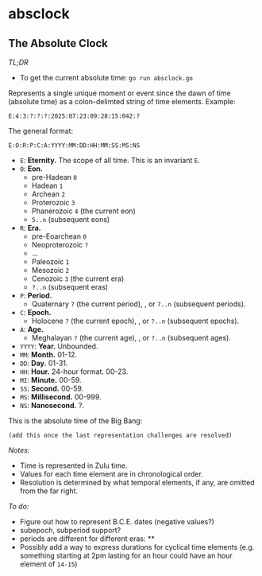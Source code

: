 # absclock
## The Absolute Clock

_TL;DR_
* To get the current absolute time: `go run absclock.go`

Represents a single unique moment or event since the dawn of time (absolute time) as a colon-delimted string of time elements. Example:

`E:4:3:?:?:?:2025:07:23:09:28:15:042:?`

The general format:

`E:O:R:P:C:A:YYYY:MM:DD:HH:MM:SS:MS:NS`


* `E`: **Eternity.** The scope of all time. This is an invariant `E`.
* `O`: **Eon.**
    * pre-Hadean `0`
    * Hadean `1`
    * Archean `2`
    * Proterozoic `3`
    * Phanerozoic `4` (the current eon)
    * `5..n` (subsequent eons)
* `R`: **Era.**
    * pre-Eoarchean `0`
    * Neoproterozoic `?`
    * ...
    * Paleozoic `1`
    * Mesozoic `2`
    * Cenozoic `3` (the current era)
    * `?..n` (subsequent eras)
* `P`: **Period.**
    * Quaternary `?` (the current period), , or `?..n` (subsequent periods).
* `C`: **Epoch.** 
    * Holocene `?` (the current epoch), , or `?..n` (subsequent epochs).
* `A`: **Age.**
    * Meghalayan `?` (the current age), , or `?..n` (subsequent ages).
* `YYYY`: **Year.** Unbounded.
* `MM`: **Month.** 01-12.
* `DD`: **Day.** 01-31.
* `HH`: **Hour.** 24-hour format. 00-23.
* `MI`: **Minute.** 00-59.
* `SS`: **Second.** 00-59.
* `MS`: **Millisecond.** 00-999.
* `NS`: **Nanosecond.** ?.

This is the absolute time of the Big Bang:

`(add this once the last representation challenges are resolved)`

_Notes:_
* Time is represented in Zulu time.
* Values for each time element are in chronological order.
* Resolution is determined by what temporal elements, if any, are omitted from the far right.

_To do:_
* Figure out how to represent B.C.E. dates (negative values?)
* subepoch, subperiod support? 
* periods are different for different eras:
** 
* Possibly add a way to express durations for cyclical time elements (e.g. something starting at 2pm lasting for an hour could have an hour element of `14-15`)
